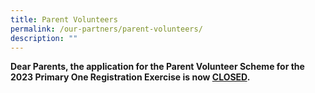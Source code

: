 ```yaml
---
title: Parent Volunteers
permalink: /our-partners/parent-volunteers/
description: ""
---
```

<strong>Dear Parents, the application for the Parent Volunteer Scheme for the 2023 Primary One Registration Exercise is now <u>CLOSED</u>.</strong>